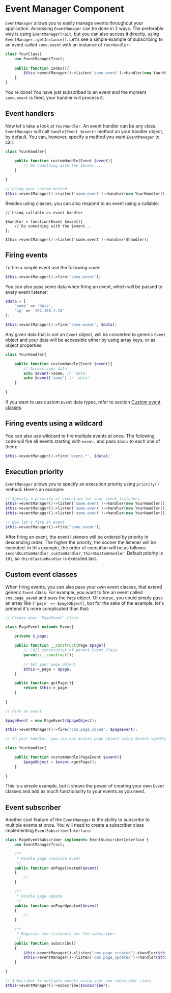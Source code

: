 Event Manager Component
===============

`EventManager` allows you to easily manage events throughout your application.
Accessing `EventManager` can be done in 2 ways. The preferable way is using `EventManagerTrait`, but you can also access it directly, using `EventManager::getInstance()`. Let's see a simple example of subscribing to an event called `some.event` with an instance of `YourHandler`:

```php
class YourClass{
    use EventManagerTrait;
    
    public function index(){
        $this->eventManager()->listen('some.event')->handler(new YourHandler());
    }
}

```
You're done! You have just subscribed to an event and the moment `some.event` is fired, your handler will process it.

## Event handlers

Now let's take a look at `YourHandler`. An event handler can be any class. `EventManager` will call `handle(Event $event)` method on your handler object, by default. You can, however, specify a method you want `EventManager` to call:

```php
class YourHandler{

    public function customHandle(Event $event){
        // Do something with the $event...
    }
    
}

// Using your custom method
$this->eventManager()->listen('some.event')->handler(new YourHandler())->method('customHandle');
```

Besides using classes, you can also respond to an event using a callable:

```
// Using callable as event handler

$handler = function(Event $event){
    // Do something with the $event...
};

$this->eventManager()->listen('some.event')->handler($handler);
```

## Firing events
To fire a simple event use the following code:

```php
$this->eventManager()->fire('some.event');
```
You can also pass some data when firing an event, which will be passed to every event listener:

```php
$data = [
    'some' => 'data',
    'ip' => '192.168.1.10'
];

$this->eventManager()->fire('some.event', $data);
```

Any given data that is not an `Event` object, will be converted to generic `Event` object and your data will be accessible either by using array keys, or as object properties:

```php
class YourHandler{

    public function customHandle(Event $event){
        // Access your data 
        echo $event->some; // 'data'
        echo $event['some'] // 'data'
    }
    
}
```

If you want to use custom `Event` data types, refer to section [Custom event classes](#custom-event-classes)

## Firing events using a wildcard
You can also use wildcard to fire multiple events at once. The following code will fire all events starting with `event.` and pass `$data` to each one of them:
```php
$this->eventManager()->fire('event.*', $data);
```

## Execution priority
`EventManager` allows you to specify an execution priority using `priority()` method. Here's an example:

```php
// Specify a priority of execution for your event listeners
$this->eventManager()->listen('some.event')->handler(new YourHandler())->method('customHandler')->priority(250);
$this->eventManager()->listen('some.event')->handler(new YourHandler())->method('secondCustomHandler')->priority(400);
$this->eventManager()->listen('some.event')->handler(new YourHandler())->method('thirdCustomHandler');

// Now let's fire an event
$this->eventManager()->fire('some.event');
```

After firing an event, the event listeners will be ordered by priority in descending order. The higher the priority, the sooner the listener will be executed. In this example, the order of execution will be as follows: `secondCustomHandler`, `customHandler`, `thirdCustomHandler`. Default priority is `101`, so `thirdCustomHandler` is executed last.

## Custom event classes

When firing events, you can also pass your own event classes, that extend generic `Event` class. For example, you want to fire an event called `cms.page_saved` and pass the `Page` object. Of course, you could simply pass an array like `['page' => $pageObject]`, but for the sake of the example, let's pretend it's more complicated than that:

```php
// Create your `PageEvent` class

class PageEvent extends Event{

    private $_page;

    public function __construct(Page $page){
        // Call constructor of parent Event class
        parent::__construct();
        
        // Set your page object
        $this->_page = $page;
    }

    public function getPage(){
        return $this->_page;
    }
    
}

// Fire an event

$pageEvent = new PageEvent($pageObject);

$this->eventManager()->fire('cms.page_saved', $pageEvent);

// In your handler, you can now access page object using $event->getPage()

class YourHandler{

    public function customHandle(PageEvent $event){
        $pageObject = $event->getPage();
    }
    
}

```

This is a simple example, but it shows the power of creating your own `Event` classes and add as much functionality to your events as you need.

## Event subscriber

Another cool feature of the `EventManager` is the ability to subscribe to multiple events at once. You will need to create a subscriber class implementing `EventSubscriberInterface`:

```php
class PageEventSubscriber implements EventSubscriberInterface {
    use EventManagerTrait;

    /**
     * Handle page creation event
     */
    public function onPageCreated($event)
    {
        //
    }

    /**
     * Handle page update
     */
    public function onPageUpdated($event)
    {
        //
    }

    /**
     * Register the listeners for the subscriber.
     */
    public function subscribe()
    {
        $this->eventManager()->listen('cms.page_created')->handler($this)->method('onPageCreated');
        $this->eventManager()->listen('cms.page_updated')->handler($this)->method('onPageUpdated');
    }

}

// Subscriber to multiple events using your new subscriber class
$this->eventManager()->subscribe($subscriber);
```
